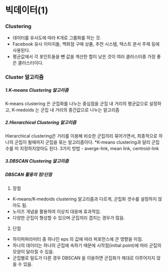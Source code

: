 # 빅데이터(1)

### Clustering

- 데이터를 유사도에 따라 K개로 그룹화를 하는 것.
- Facebook  유사 이미지들, 백화점 구매 상품, 추천 시스템, 텍스트 문서 주제 등에 사용된다.
- 평균값에서 각 포인트들을 뺀 값을 계산한 합이 낮은 것이 여러 클러스터중 가장 좋은 클러스터이다.



### Cluster 알고리즘

##### 1.K-means Clustering 알고리즘

K-means clustering 은 군집화를 나누는 중심점을 군집 내 거리의 평균값으로 설정하고, K-medoids 는 군집 내 거리의 중간값으로 나누는 알고리즘

##### 2.Hierarchical Clustering 알고리즘

Hierarchical clustering은 거리를 이용해 비슷한 군집끼리 묶어가면서, 최종적으로 하나의 군집이 될때까지 군집을 묶는 알고리즘이다.
*K-means clustering과 달리 군집수를 미 지정하지않아도 된다. 3가지 방법 - averge-link, mean link, centroid-link

##### 3.DBSCAN Clustering 알고리즘

##### DBSCAN 활용의 장/단점

1) 장점

- K-means/K-medoids clustering 알고리즘과 다르게, 군집화 갯수를 설정하지 않아도 됨.
- 노이즈 개념을 활용하여 이상치 대응에 효과적임.
- 다양한 군집이 형성할 수 있으며 군집끼리 겹치는 경우가 많음.

2) 단점
- 하이퍼파라미터 중 하나인 eps 의 값에 따라 퍼포먼스에 큰 영향을 미침.
- 하나의 데이터는 하나의 군집에 속하기 때문에 시작점(initial point)에 따라 군집의 모양이 달라질 수 있음.
- 군집별로 밀도가 다른 경우 DBSCAN 을 이용하면 군집화가 제대로 이루어지지 않을 수 있음.